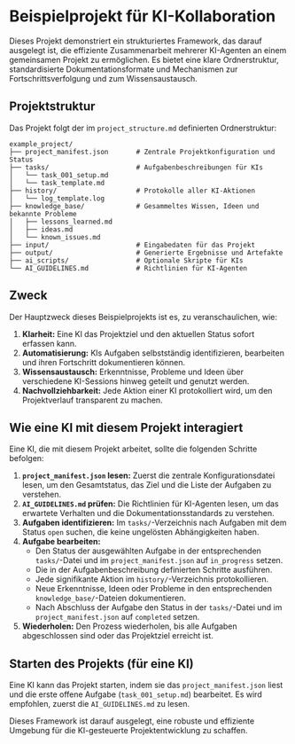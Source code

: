 # Beispielprojekt für KI-Kollaboration

Dieses Projekt demonstriert ein strukturiertes Framework, das darauf ausgelegt ist, die effiziente Zusammenarbeit mehrerer KI-Agenten an einem gemeinsamen Projekt zu ermöglichen. Es bietet eine klare Ordnerstruktur, standardisierte Dokumentationsformate und Mechanismen zur Fortschrittsverfolgung und zum Wissensaustausch.

## Projektstruktur

Das Projekt folgt der im `project_structure.md` definierten Ordnerstruktur:

```
example_project/
├── project_manifest.json       # Zentrale Projektkonfiguration und Status
├── tasks/                      # Aufgabenbeschreibungen für KIs
│   └── task_001_setup.md
│   └── task_template.md
├── history/                    # Protokolle aller KI-Aktionen
│   └── log_template.log
├── knowledge_base/             # Gesammeltes Wissen, Ideen und bekannte Probleme
│   ├── lessons_learned.md
│   ├── ideas.md
│   └── known_issues.md
├── input/                      # Eingabedaten für das Projekt
├── output/                     # Generierte Ergebnisse und Artefakte
├── ai_scripts/                 # Optionale Skripte für KIs
└── AI_GUIDELINES.md            # Richtlinien für KI-Agenten
```

## Zweck

Der Hauptzweck dieses Beispielprojekts ist es, zu veranschaulichen, wie:

1.  **Klarheit:** Eine KI das Projektziel und den aktuellen Status sofort erfassen kann.
2.  **Automatisierung:** KIs Aufgaben selbstständig identifizieren, bearbeiten und ihren Fortschritt dokumentieren können.
3.  **Wissensaustausch:** Erkenntnisse, Probleme und Ideen über verschiedene KI-Sessions hinweg geteilt und genutzt werden.
4.  **Nachvollziehbarkeit:** Jede Aktion einer KI protokolliert wird, um den Projektverlauf transparent zu machen.

## Wie eine KI mit diesem Projekt interagiert

Eine KI, die mit diesem Projekt arbeitet, sollte die folgenden Schritte befolgen:

1.  **`project_manifest.json` lesen:** Zuerst die zentrale Konfigurationsdatei lesen, um den Gesamtstatus, das Ziel und die Liste der Aufgaben zu verstehen.
2.  **`AI_GUIDELINES.md` prüfen:** Die Richtlinien für KI-Agenten lesen, um das erwartete Verhalten und die Dokumentationsstandards zu verstehen.
3.  **Aufgaben identifizieren:** Im `tasks/`-Verzeichnis nach Aufgaben mit dem Status `open` suchen, die keine ungelösten Abhängigkeiten haben.
4.  **Aufgabe bearbeiten:**
    *   Den Status der ausgewählten Aufgabe in der entsprechenden `tasks/`-Datei und im `project_manifest.json` auf `in_progress` setzen.
    *   Die in der Aufgabenbeschreibung definierten Schritte ausführen.
    *   Jede signifikante Aktion im `history/`-Verzeichnis protokollieren.
    *   Neue Erkenntnisse, Ideen oder Probleme in den entsprechenden `knowledge_base/`-Dateien dokumentieren.
    *   Nach Abschluss der Aufgabe den Status in der `tasks/`-Datei und im `project_manifest.json` auf `completed` setzen.
5.  **Wiederholen:** Den Prozess wiederholen, bis alle Aufgaben abgeschlossen sind oder das Projektziel erreicht ist.

## Starten des Projekts (für eine KI)

Eine KI kann das Projekt starten, indem sie das `project_manifest.json` liest und die erste offene Aufgabe (`task_001_setup.md`) bearbeitet. Es wird empfohlen, zuerst die `AI_GUIDELINES.md` zu lesen.

Dieses Framework ist darauf ausgelegt, eine robuste und effiziente Umgebung für die KI-gesteuerte Projektentwicklung zu schaffen.


